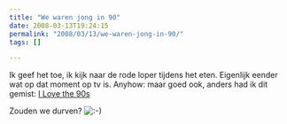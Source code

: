```yaml
---
title: "We waren jong in 90"
date: 2008-03-13T19:24:15
permalink: "2008/03/13/we-waren-jong-in-90/"
tags: []

---
```

Ik geef het toe, ik kijk naar de rode loper tijdens het eten. Eigenlijk eender wat op dat moment op tv is. Anyhow: maar goed ook, anders had ik dit gemist: [I Love the 90s](http://www.ilovethe90s.be/ "http://www.ilovethe90s.be/")

Zouden we durven? ![:-)](http://www.donebysimon.be/blog/wp-includes/images/smilies/icon_smile.gif)
